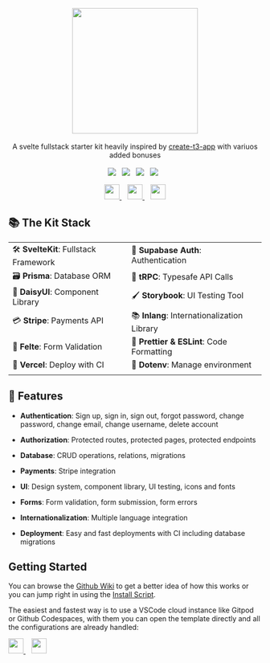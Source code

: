 <p align="center">
     <img src="https://svgshare.com/i/vcw.svg" height="250"/>
     </br> </br>
     A svelte fullstack starter kit heavily inspired by <a href="https://create.t3.gg/">create-t3-app</a> with variuos added bonuses
     </br> </br>
     <img src="https://img.shields.io/badge/SvelteKit-FF3F00?style=for-the-badge&logo=svelte&logoColor=white"/>&nbsp;&nbsp;
     <img src="https://img.shields.io/badge/TypeScript-007ACC?style=for-the-badge&logo=typescript&logoColor=white"/>&nbsp;&nbsp;
     <img src="https://img.shields.io/badge/Supabase-2A9D69?style=for-the-badge&logo=supabase&logoColor=white"/>&nbsp;&nbsp;
     <img src="https://img.shields.io/badge/Vercel-000000?style=for-the-badge&logo=vercel&logoColor=white"/>&nbsp;&nbsp;
 </p>

 <p align="center">
  <a href="https://discord.gg/ExwxXtdUvh">
     <img height="30" src="https://img.shields.io/discord/1149671113362776184?color=%235865F2&label=&logo=discord&logoColor=white&style=for-the-badge">
  </a>&nbsp;&nbsp;
  <a href="https://github.com/albbus-stack/kit-stack/wiki">
     <img height="30" src="https://img.shields.io/badge/Wiki-cbf7cf?label=&logo=github&logoColor=black&style=for-the-badge">
  </a>&nbsp;&nbsp;
  <a href="https://github.com/albbus-stack/kit-stack/wiki/Install-Script">
     <img height="30" src="https://img.shields.io/badge/Install%20Script-222830?label=&logo=windowsterminal&logoColor=white&style=for-the-badge">
  </a>
 </p>
  
## 📚 The Kit Stack

|  |  |
|--|--|
| 🛠️ **SvelteKit**: Fullstack Framework | 🔐 **Supabase Auth**: Authentication |
| 🗃️ **Prisma**: Database ORM | 🧹 **tRPC**: Typesafe API Calls |
| 🎨 **DaisyUI**: Component Library | 🖌 **Storybook**: UI Testing Tool |
| 💳 **Stripe**: Payments API | 📚 **Inlang**: Internationalization Library |
| 📝 **Felte**: Form Validation | 📃 **Prettier & ESLint**: Code Formatting |
| 🤖 **Vercel**: Deploy with CI | 🧩 **Dotenv**: Manage environment |
|  |  |
  
## 🔌 Features
  
- **Authentication**: Sign up, sign in, sign out, forgot password, change password, change email, change username, delete account
  
- **Authorization**: Protected routes, protected pages, protected endpoints
  
- **Database**: CRUD operations, relations, migrations

- **Payments**: Stripe integration
  
- **UI**: Design system, component library, UI testing, icons and fonts
  
- **Forms**: Form validation, form submission, form errors

- **Internationalization**: Multiple language integration
  
- **Deployment**: Easy and fast deployments with CI including database migrations
  
## Getting Started
  
You can browse the [Github Wiki](https://github.com/albbus-stack/kit-stack/wiki) to get a better idea of how this works or you can jump right in using the [Install Script](https://github.com/albbus-stack/kit-stack/wiki/Install-Script). 

The easiest and fastest way is to use a VSCode cloud instance like Gitpod or Github Codespaces, with them you can open the template directly and all the configurations are already handled:

 <p>
  <a href="https://codespaces.new/albbus-stack/kit-stack">
     <img height="30" src="https://img.shields.io/badge/Open%20In%20Codespace-222830?label=&logo=github&logoColor=white&style=for-the-badge">
  </a>&nbsp;&nbsp;
  <a href="https://gitpod.io/#https://github.com/albbus-stack/kit-stack">
     <img height="30" src="https://img.shields.io/badge/Open%20In%20Gitpod-f78a0a?label=&logo=gitpod&logoColor=white&style=for-the-badge">
  </a>
 </p>
